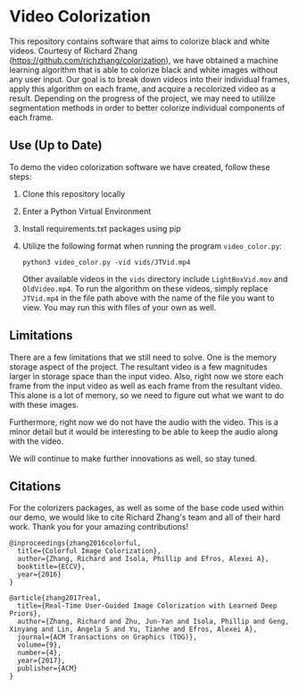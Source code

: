 # Video Colorization

This repository contains software that aims to colorize black and white videos. Courtesy of Richard Zhang (https://github.com/richzhang/colorization), we 
have obtained a machine learning algorithm that is able to colorize black and white images without any user input. Our goal is to break down videos into their
individual frames, apply this algorithm on each frame, and acquire a recolorized video as a result. Depending on the progress of the project, we may need to 
utililze segmentation methods in order to better colorize individual components of each frame. 


## Use (Up to Date)

To demo the video colorization software we have created, follow these steps:
1. Clone this repository locally
2. Enter a Python Virtual Environment
3. Install requirements.txt packages using pip
4. Utilize the following format when running the program `video_color.py`:

      `python3 video_color.py -vid vids/JTVid.mp4`
   
   Other available videos in the `vids` directory include `LightBoxVid.mov` and `OldVideo.mp4`. To run the algorithm on these videos, simply replace `JTVid.mp4` in the file path above with the name of the file you want to view. You may run this with files of your own as well.


## Limitations

  There are a few limitations that we still need to solve. One is the memory storage aspect of the project. The resultant video
is a few magnitudes larger in storage space than the input video. Also, right now we store each frame from the input video as well
as each frame from the resultant video. This alone is a lot of memory, so we need to figure out what we want to do with these
images.

  Furthermore, right now we do not have the audio with the video. This is a minor detail but it would be interesting to be able to 
keep the audio along with the video.

  We will continue to make further innovations as well, so stay tuned.


## Citations

For the colorizers packages, as well as some of the base code used within our demo, we would like to cite Richard Zhang's team and all of their hard work. Thank you for your amazing contributions!

```
@inproceedings{zhang2016colorful,
  title={Colorful Image Colorization},
  author={Zhang, Richard and Isola, Phillip and Efros, Alexei A},
  booktitle={ECCV},
  year={2016}
}

@article{zhang2017real,
  title={Real-Time User-Guided Image Colorization with Learned Deep Priors},
  author={Zhang, Richard and Zhu, Jun-Yan and Isola, Phillip and Geng, Xinyang and Lin, Angela S and Yu, Tianhe and Efros, Alexei A},
  journal={ACM Transactions on Graphics (TOG)},
  volume={9},
  number={4},
  year={2017},
  publisher={ACM}
}
```
